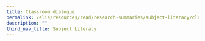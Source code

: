 ```yaml
---
title: Classroom dialogue
permalink: /elis/resources/read/research-summaries/subject-literacy/classroom-dialogue/
description: ""
third_nav_title: Subject Literacy
---
```

